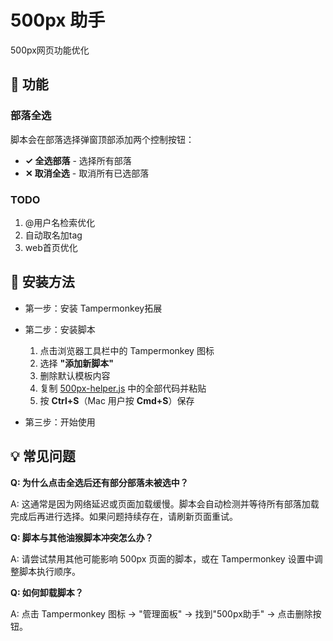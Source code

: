 # 500px 助手

500px网页功能优化

## 📸 功能

### 部落全选
脚本会在部落选择弹窗顶部添加两个控制按钮：
- **✓ 全选部落** - 选择所有部落
- **✕ 取消全选** - 取消所有已选部落

### TODO
1. @用户名检索优化
2. 自动取名加tag
3. web首页优化

## 🚀 安装方法

- 第一步：安装 Tampermonkey拓展

- 第二步：安装脚本

  1. 点击浏览器工具栏中的 Tampermonkey 图标
  2. 选择 **"添加新脚本"**
  3. 删除默认模板内容
  4. 复制 [500px-helper.js](./500px-helper.js) 中的全部代码并粘贴
  5. 按 **Ctrl+S**（Mac 用户按 **Cmd+S**）保存

- 第三步：开始使用

## 💡 常见问题

**Q: 为什么点击全选后还有部分部落未被选中？**

A: 这通常是因为网络延迟或页面加载缓慢。脚本会自动检测并等待所有部落加载完成后再进行选择。如果问题持续存在，请刷新页面重试。

**Q: 脚本与其他油猴脚本冲突怎么办？**

A: 请尝试禁用其他可能影响 500px 页面的脚本，或在 Tampermonkey 设置中调整脚本执行顺序。

**Q: 如何卸载脚本？**

A: 点击 Tampermonkey 图标 → "管理面板" → 找到"500px助手" → 点击删除按钮。

